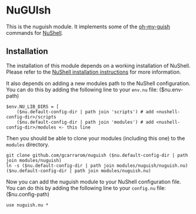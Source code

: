 # NuGUIsh

This is the nuguish module. It implements some of the [oh-my-guish](https://github.com/gcarrarom/oh-my-guish) commands for [NuShell](https://www.nushell.sh/).

## Installation

The installation of this module depends on a working installation of NuShell. Please refer to the [NuShell installation instructions](https://www.nushell.sh/install.html) for more information.

It also depends on adding a new modules path to the NuShell configuration. You can do this by adding the following line to your `env.nu` file: ($nu.env-path)

```shell
$env.NU_LIB_DIRS = [
    ($nu.default-config-dir | path join 'scripts') # add <nushell-config-dir>/scripts
    ($nu.default-config-dir | path join 'modules') # add <nushell-config-dir>/modules <- this line
```

Then you should be able to clone your modules (including this one) to the `modules` directory.

```shell
git clone github.com/gcarrarom/nuguish ($nu.default-config-dir | path join modules/nuguish)
ln -s ($nu.default-config-dir | path join modules/nuguish/nuguish.nu) ($nu.default-config-dir | path join modules/nuguish.nu)
```

Now you can add the nuguish module to your NuShell configuration file. You can do this by adding the following line to your `config.nu` file: ($nu.config-path)

```shell
use nuguish.nu *
```
